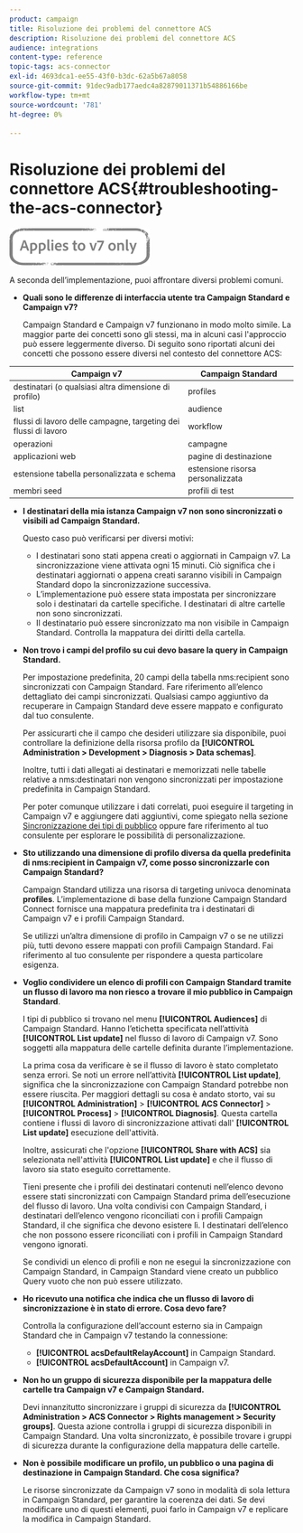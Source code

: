 ```yaml
---
product: campaign
title: Risoluzione dei problemi del connettore ACS
description: Risoluzione dei problemi del connettore ACS
audience: integrations
content-type: reference
topic-tags: acs-connector
exl-id: 4693dca1-ee55-43f0-b3dc-62a5b67a8058
source-git-commit: 91dec9adb177aedc4a82879011371b54886166be
workflow-type: tm+mt
source-wordcount: '781'
ht-degree: 0%

---
```


# Risoluzione dei problemi del connettore ACS{#troubleshooting-the-acs-connector}

![](../../assets/v7-only.svg)

A seconda dell’implementazione, puoi affrontare diversi problemi comuni.

* **Quali sono le differenze di interfaccia utente tra Campaign Standard e Campaign v7?**

   Campaign Standard e Campaign v7 funzionano in modo molto simile. La maggior parte dei concetti sono gli stessi, ma in alcuni casi l&#39;approccio può essere leggermente diverso. Di seguito sono riportati alcuni dei concetti che possono essere diversi nel contesto del connettore ACS:

<table> 
 <thead> 
  <tr> 
   <th> Campaign v7<br /> </th> 
   <th> Campaign Standard<br /> </th> 
  </tr> 
 </thead> 
 <tbody> 
  <tr> 
   <td> destinatari (o qualsiasi altra dimensione di profilo)<br /> </td> 
   <td> profiles<br /> </td> 
  </tr> 
  <tr> 
   <td> list<br /> </td> 
   <td> audience<br /> </td> 
  </tr> 
  <tr> 
   <td> flussi di lavoro delle campagne, targeting dei flussi di lavoro<br /> </td> 
   <td> workflow<br /> </td> 
  </tr> 
  <tr> 
   <td> operazioni<br /> </td> 
   <td> campagne<br /> </td> 
  </tr> 
  <tr> 
   <td> applicazioni web<br /> </td> 
   <td> pagine di destinazione<br /> </td> 
  </tr> 
  <tr> 
   <td> estensione tabella personalizzata e schema<br /> </td> 
   <td> estensione risorsa personalizzata<br /> </td> 
  </tr> 
  <tr> 
   <td> membri seed<br /> </td> 
   <td> profili di test<br /> </td> 
  </tr> 
 </tbody> 
</table>

* **I destinatari della mia istanza Campaign v7 non sono sincronizzati o visibili ad Campaign Standard.**

   Questo caso può verificarsi per diversi motivi:

   * I destinatari sono stati appena creati o aggiornati in Campaign v7. La sincronizzazione viene attivata ogni 15 minuti. Ciò significa che i destinatari aggiornati o appena creati saranno visibili in Campaign Standard dopo la sincronizzazione successiva.
   * L’implementazione può essere stata impostata per sincronizzare solo i destinatari da cartelle specifiche. I destinatari di altre cartelle non sono sincronizzati.
   * Il destinatario può essere sincronizzato ma non visibile in Campaign Standard. Controlla la mappatura dei diritti della cartella.

* **Non trovo i campi del profilo su cui devo basare la query in Campaign Standard.**

   Per impostazione predefinita, 20 campi della tabella nms:recipient sono sincronizzati con Campaign Standard. Fare riferimento all’elenco dettagliato dei campi sincronizzati. Qualsiasi campo aggiuntivo da recuperare in Campaign Standard deve essere mappato e configurato dal tuo consulente.

   Per assicurarti che il campo che desideri utilizzare sia disponibile, puoi controllare la definizione della risorsa profilo da **[!UICONTROL Administration > Development > Diagnosis > Data schemas]**.

   Inoltre, tutti i dati allegati ai destinatari e memorizzati nelle tabelle relative a nms:destinatari non vengono sincronizzati per impostazione predefinita in Campaign Standard.

   Per poter comunque utilizzare i dati correlati, puoi eseguire il targeting in Campaign v7 e aggiungere dati aggiuntivi, come spiegato nella sezione [Sincronizzazione dei tipi di pubblico](../../integrations/using/synchronizing-audiences.md) oppure fare riferimento al tuo consulente per esplorare le possibilità di personalizzazione.

* **Sto utilizzando una dimensione di profilo diversa da quella predefinita di nms:recipient in Campaign v7, come posso sincronizzarle con Campaign Standard?**

   Campaign Standard utilizza una risorsa di targeting univoca denominata **profiles**. L’implementazione di base della funzione Campaign Standard Connect fornisce una mappatura predefinita tra i destinatari di Campaign v7 e i profili Campaign Standard.

   Se utilizzi un’altra dimensione di profilo in Campaign v7 o se ne utilizzi più, tutti devono essere mappati con profili Campaign Standard. Fai riferimento al tuo consulente per rispondere a questa particolare esigenza.

* **Voglio condividere un elenco di profili con Campaign Standard tramite un flusso di lavoro ma non riesco a trovare il mio pubblico in Campaign Standard**.

   I tipi di pubblico si trovano nel menu **[!UICONTROL Audiences]** di Campaign Standard. Hanno l’etichetta specificata nell’attività **[!UICONTROL List update]** nel flusso di lavoro di Campaign v7. Sono soggetti alla mappatura delle cartelle definita durante l’implementazione.

   La prima cosa da verificare è se il flusso di lavoro è stato completato senza errori. Se noti un errore nell’attività **[!UICONTROL List update]**, significa che la sincronizzazione con Campaign Standard potrebbe non essere riuscita. Per maggiori dettagli su cosa è andato storto, vai su **[!UICONTROL Administration]** > **[!UICONTROL ACS Connector]** > **[!UICONTROL Process]** > **[!UICONTROL Diagnosis]**. Questa cartella contiene i flussi di lavoro di sincronizzazione attivati dall&#39; **[!UICONTROL List update]** esecuzione dell&#39;attività.

   Inoltre, assicurati che l&#39;opzione **[!UICONTROL Share with ACS]** sia selezionata nell&#39;attività **[!UICONTROL List update]** e che il flusso di lavoro sia stato eseguito correttamente.

   Tieni presente che i profili dei destinatari contenuti nell’elenco devono essere stati sincronizzati con Campaign Standard prima dell’esecuzione del flusso di lavoro. Una volta condivisi con Campaign Standard, i destinatari dell’elenco vengono riconciliati con i profili Campaign Standard, il che significa che devono esistere lì. I destinatari dell’elenco che non possono essere riconciliati con i profili in Campaign Standard vengono ignorati.

   Se condividi un elenco di profili e non ne esegui la sincronizzazione con Campaign Standard, in Campaign Standard viene creato un pubblico Query vuoto che non può essere utilizzato.

* **Ho ricevuto una notifica che indica che un flusso di lavoro di sincronizzazione è in stato di errore. Cosa devo fare?**

   Controlla la configurazione dell’account esterno sia in Campaign Standard che in Campaign v7 testando la connessione:

   * **[!UICONTROL acsDefaultRelayAccount]** in Campaign Standard.
   * **[!UICONTROL acsDefaultAccount]** in Campaign v7.

* **Non ho un gruppo di sicurezza disponibile per la mappatura delle cartelle tra Campaign v7 e Campaign Standard.**

   Devi innanzitutto sincronizzare i gruppi di sicurezza da **[!UICONTROL Administration > ACS Connector > Rights management > Security groups]**. Questa azione controlla i gruppi di sicurezza disponibili in Campaign Standard. Una volta sincronizzato, è possibile trovare i gruppi di sicurezza durante la configurazione della mappatura delle cartelle.

* **Non è possibile modificare un profilo, un pubblico o una pagina di destinazione in Campaign Standard. Che cosa significa?**

   Le risorse sincronizzate da Campaign v7 sono in modalità di sola lettura in Campaign Standard, per garantire la coerenza dei dati. Se devi modificare uno di questi elementi, puoi farlo in Campaign v7 e replicare la modifica in Campaign Standard.
